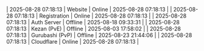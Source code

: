 | 2025-08-28 07:18:13 | Website | Online | 2025-08-28 07:18:13 |
| 2025-08-28 07:18:13 | Registration | Online | 2025-08-28 07:18:13 |
| 2025-08-28 07:18:13 | Auth Server | Offline | 2025-08-18 09:33:31 |
| 2025-08-28 07:18:13 | Kezan (PvE) | Offline | 2025-08-03 17:58:02 |
| 2025-08-28 07:18:13 | Gurubashi (PvP) | Offline | 2025-08-23 21:44:06 |
| 2025-08-28 07:18:13 | Cloudflare | Online | 2025-08-28 07:18:13 |
